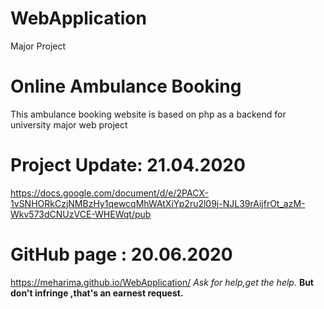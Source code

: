 # WebApplication
Major Project
# Online Ambulance Booking
This ambulance booking website is based on php as a backend for university major web project
# Project Update: 21.04.2020 
https://docs.google.com/document/d/e/2PACX-1vSNHORkCzjNMBzHy1qewcqMhWAtXiYp2ru2l09j-NJL39rAijfrOt_azM-Wkv573dCNUzVCE-WHEWqt/pub
# GitHub page : 20.06.2020
https://meharima.github.io/WebApplication/
*Ask for help,get the help.*
**But don't infringe ,that's an earnest request.**
